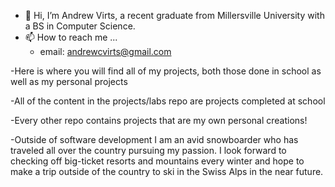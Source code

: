 - 👋 Hi, I’m Andrew Virts, a recent graduate from Millersville University with a BS in Computer Science.
- 📫 How to reach me ...
  - email: andrewcvirts@gmail.com

-Here is where you will find all of my projects, both those done in school as well as my personal projects

-All of the content in the projects/labs repo are projects completed at school

-Every other repo contains projects that are my own personal creations!
  
 -Outside of software development I am an avid snowboarder who has traveled all over the country pursuing my passion. I look forward to checking off big-ticket resorts and mountains every winter and hope to make a trip outside of the country to ski in the Swiss Alps in the near future.

<!---
acvirts23/acvirts23 is a ✨ special ✨ repository because its `README.md` (this file) appears on your GitHub profile.
You can click the Preview link to take a look at your changes.
--->
